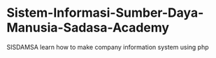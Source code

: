 # Sistem-Informasi-Sumber-Daya-Manusia-Sadasa-Academy
SISDAMSA
learn how to make company information system using php
